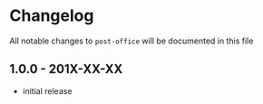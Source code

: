 # Changelog

All notable changes to `post-office` will be documented in this file

## 1.0.0 - 201X-XX-XX

- initial release
